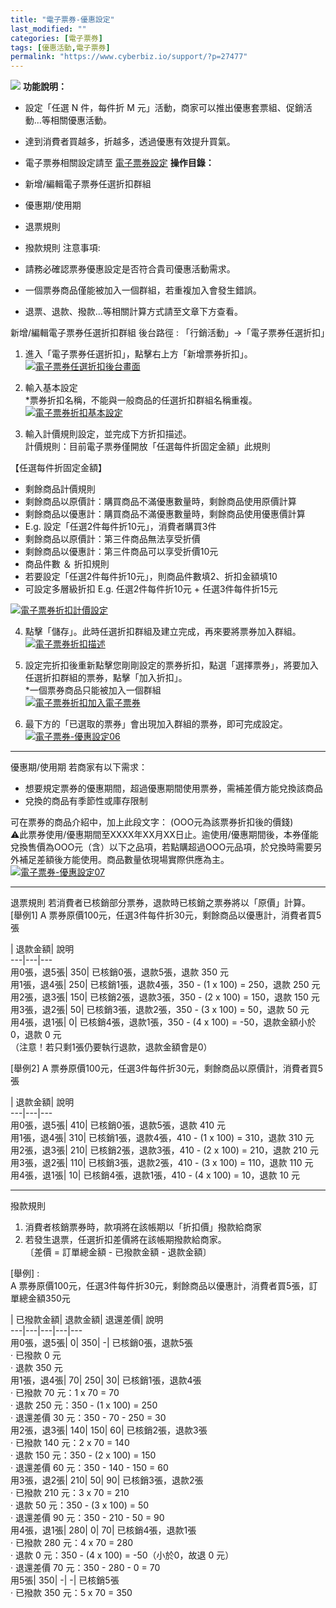 ```yaml
---
title: "電子票券-優惠設定"
last_modified: ""
categories: [電子票券]
tags: [優惠活動,電子票券]
permalink: "https://www.cyberbiz.io/support/?p=27477"
---
```


![](https://www.cyberbiz.io/support/wp-content/uploads/企業版.png) **功能說明：**  

* 設定「任選 N 件，每件折 M 元」活動，商家可以推出優惠套票組、促銷活動…等相關優惠活動。
* 達到消費者買越多，折越多，透過優惠有效提升買氣。
* 電子票券相關設定請至 [ 電子票券設定](https://www.cyberbiz.io/support/?p=23413)
**操作目錄：**

* 新增/編輯電子票券任選折扣群組
* 優惠期/使用期
* 退票規則
* 撥款規則
注意事項:  

* 請務必確認票券優惠設定是否符合貴司優惠活動需求。
* 一個票券商品僅能被加入一個群組，若重複加入會發生錯誤。
* 退票、退款、撥款...等相關計算方式請至文章下方查看。

新增/編輯電子票券任選折扣群組 後台路徑 : 「行銷活動」→「電子票券任選折扣」  


1. 進入「電子票券任選折扣」，點擊右上方「新增票券折扣」。  
[![電子票券任選折扣後台畫面](https://www.cyberbiz.io/support/wp-content/uploads/電子票券-優惠設定01.png)](https://www.cyberbiz.io/support/wp-content/uploads/電子票券-優惠設定01.png)



2. 輸入基本設定  
*票券折扣名稱，不能與一般商品的任選折扣群組名稱重複。   
[![電子票券折扣基本設定](https://www.cyberbiz.io/support/wp-content/uploads/電子票券-優惠設定02.png)](https://www.cyberbiz.io/support/wp-content/uploads/電子票券-優惠設定02.png)



3. 輸入計價規則設定，並完成下方折扣描述。  
計價規則：目前電子票券僅開放「任選每件折固定金額」此規則  

【任選每件折固定金額】  

* 剩餘商品計價規則 
* 剩餘商品以原價計：購買商品不滿優惠數量時，剩餘商品使用原價計算
* 剩餘商品以優惠計：購買商品不滿優惠數量時，剩餘商品使用優惠價計算
* E.g. 設定「任選2件每件折10元」，消費者購買3件 
* 剩餘商品以原價計：第三件商品無法享受折價
* 剩餘商品以優惠計：第三件商品可以享受折價10元
* 商品件數 ＆ 折扣規則 
* 若要設定「任選2件每件折10元」，則商品件數填2、折扣金額填10
* 可設定多層級折扣 E.g. 任選2件每件折10元 + 任選3件每件折15元

[![電子票券折扣計價設定](https://www.cyberbiz.io/support/wp-content/uploads/電子票券-優惠設定03.png)](https://www.cyberbiz.io/support/wp-content/uploads/電子票券-優惠設定03.png)



4. 點擊「儲存」。此時任選折扣群組及建立完成，再來要將票券加入群組。  
[![電子票券折扣描述](https://www.cyberbiz.io/support/wp-content/uploads/電子票券-優惠設定04.png)](https://www.cyberbiz.io/support/wp-content/uploads/電子票券-優惠設定04.png)



5. 設定完折扣後重新點擊您剛剛設定的票券折扣，點選「選擇票券」，將要加入任選折扣群組的票券，點擊「加入折扣」。  
*一個票券商品只能被加入一個群組   
[![電子票券折扣加入電子票券](https://www.cyberbiz.io/support/wp-content/uploads/電子票券-優惠設定05.png)](https://www.cyberbiz.io/support/wp-content/uploads/電子票券-優惠設定05.png)



6. 最下方的「已選取的票券」會出現加入群組的票券，即可完成設定。  
[![電子票券-優惠設定06](https://www.cyberbiz.io/support/wp-content/uploads/電子票券-優惠設定06.png)](https://www.cyberbiz.io/support/wp-content/uploads/電子票券-優惠設定06.png)



* * *

優惠期/使用期 若商家有以下需求：  
- 想要規定票券的優惠期間，超過優惠期間使用票券，需補差價方能兌換該商品  
- 兌換的商品有季節性或庫存限制  

可在票券的商品介紹中，加上此段文字： (OOO元為該票券折扣後的價錢)  
⚠️此票券使用/優惠期間至XXXX年XX月XX日止。逾使用/優惠期間後，本券僅能兌換售價為OOO元（含）以下之品項，若點購超過OOO元品項，於兌換時需要另外補足差額後方能使用。商品數量依現場實際供應為主。
[![電子票券-優惠設定07](https://www.cyberbiz.io/support/wp-content/uploads/電子票券-優惠設定07.png)](https://www.cyberbiz.io/support/wp-content/uploads/電子票券-優惠設定07.png)  

* * *

退票規則 若消費者已核銷部分票券，退款時已核銷之票券將以「原價」計算。  
[舉例1] A 票券原價100元，任選3件每件折30元，剩餘商品以優惠計，消費者買5張  

| 退款金額| 說明  
---|---|---  
用0張，退5張| 350| 已核銷0張，退款5張，退款 350 元  
用1張，退4張| 250| 已核銷1張，退款4張，350 - (1 x 100) = 250，退款 250 元  
用2張，退3張| 150| 已核銷2張，退款3張，350 - (2 x 100) = 150，退款 150 元  
用3張，退2張| 50| 已核銷3張，退款2張，350 - (3 x 100) = 50，退款 50 元  
用4張，退1張| 0| 已核銷4張，退款1張，350 - (4 x 100) = -50，退款金額小於0，退款 0 元  
（注意！若只剩1張仍要執行退款，退款金額會是0）  

[舉例2] A 票券原價100元，任選3件每件折30元，剩餘商品以原價計，消費者買5張  

| 退款金額| 說明  
---|---|---  
用0張，退5張| 410| 已核銷0張，退款5張，退款 410 元  
用1張，退4張| 310| 已核銷1張，退款4張，410 - (1 x 100) = 310，退款 310 元  
用2張，退3張| 210| 已核銷2張，退款3張，410 - (2 x 100) = 210，退款 210 元  
用3張，退2張| 110| 已核銷3張，退款2張，410 - (3 x 100) = 110，退款 110 元  
用4張，退1張| 10| 已核銷4張，退款1張，410 - (4 x 100) = 10，退款 10 元  

* * *

撥款規則

1. 消費者核銷票券時，款項將在該帳期以「折扣價」撥款給商家
2. 若發生退票，任選折扣差價將在該帳期撥款給商家。  
〔差價 = 訂單總金額 - 已撥款金額 - 退款金額〕

[舉例] :  
A 票券原價100元，任選3件每件折30元，剩餘商品以優惠計，消費者買5張，訂單總金額350元  

| 已撥款金額| 退款金額| 退還差價| 說明  
---|---|---|---|---  
用0張，退5張| 0| 350| -| 已核銷0張，退款5張  
‧ 已撥款 0 元  
‧ 退款 350 元  
用1張，退4張| 70| 250| 30| 已核銷1張，退款4張  
‧ 已撥款 70 元：1 x 70 = 70  
‧ 退款 250 元：350 - (1 x 100) = 250  
‧ 退還差價 30 元：350 - 70 - 250 = 30  
用2張，退3張| 140| 150| 60| 已核銷2張，退款3張  
‧ 已撥款 140 元：2 x 70 = 140  
‧ 退款 150 元：350 - (2 x 100) = 150  
‧ 退還差價 60 元：350 - 140 - 150 = 60  
用3張，退2張| 210| 50| 90| 已核銷3張，退款2張  
‧ 已撥款 210 元：3 x 70 = 210  
‧ 退款 50 元：350 - (3 x 100) = 50  
‧ 退還差價 90 元：350 - 210 - 50 = 90  
用4張，退1張| 280| 0| 70| 已核銷4張，退款1張  
‧ 已撥款 280 元：4 x 70 = 280  
‧ 退款 0 元：350 - (4 x 100) = -50（小於0，故退 0 元）  
‧ 退還差價 70 元：350 - 280 - 0 = 70  
用5張| 350| -| -| 已核銷5張  
‧ 已撥款 350 元：5 x 70 = 350

